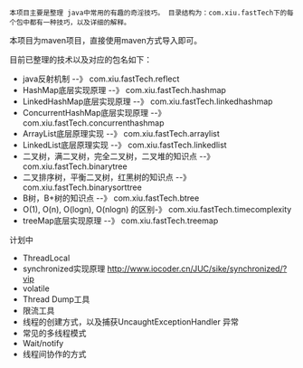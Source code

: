   	本项目主要是整理 java中常用的有趣的奇淫技巧。 目录结构为：com.xiu.fastTech下的每个包中都有一种技巧，以及详细的解释。
本项目为maven项目，直接使用maven方式导入即可。

目前已整理的技术以及对应的包名如下：
- java反射机制 						--》				com.xiu.fastTech.reflect
- HashMap底层实现原理					--》				com.xiu.fastTech.hashmap
- LinkedHashMap底层实现原理   	 		--》 				com.xiu.fastTech.linkedhashmap
- ConcurrentHashMap底层实现原理  		--》 				com.xiu.fastTech.concurrenthashmap
- ArrayList底层原理实现     				--》 				com.xiu.fastTech.arraylist
- LinkedList底层原理实现 				--》 				com.xiu.fastTech.linkedlist
- 二叉树，满二叉树，完全二叉树，二叉堆的知识点	--》				com.xiu.fastTech.binarytree
- 二叉排序树，平衡二叉树，红黑树的知识点    	--》				com.xiu.fastTech.binarysorttree			
- B树，B+树的知识点						--》				com.xiu.fastTech.btree	
- O(1), O(n), O(logn), O(nlogn) 的区别-》				com.xiu.fastTech.timecomplexity	
- treeMap底层实现原理					--》				com.xiu.fastTech.treemap																


计划中
- ThreadLocal
- synchronized实现原理 http://www.iocoder.cn/JUC/sike/synchronized/?vip
- volatile
- Thread Dump工具
- 限流工具
- 线程的创建方式，以及捕获UncaughtExceptionHandler 异常
- 常见的多线程模式
- Wait/notify	
- 线程间协作的方式